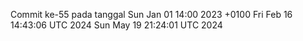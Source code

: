 Commit ke-55 pada tanggal Sun Jan 01 14:00 2023 +0100
Fri Feb 16 14:43:06 UTC 2024
Sun May 19 21:24:01 UTC 2024
